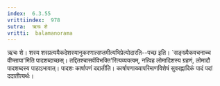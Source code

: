```yaml
---
index:  6.3.55
vrittiindex:  978
sutra:  ऋचः शे
vritti:  balamanorama 
---
```


ऋचः शे। शस्य शस्प्रत्ययैकदेशस्यानुकरणात्सप्तमीत्यभिप्रेत्योदारति--पच्छ इति। `सङ्ख्यैकवचनाच्च वीप्साया'मिति पादशब्दाच्छस्। तद्दितश्चासर्वविभक्ति'रित्यव्ययत्वम्, नत्विह लोमादिशस्य ग्रहणं, लोमादौ पादशब्दस्य पाठाऽभावात्। पादशः कार्षापणं ददातीति। कार्षापणाख्यापरिमाणविशेषं सुवरह्णादिकं पादं पदां ददातीत्यर्थः। 

